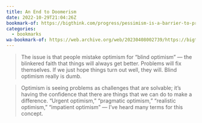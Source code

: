```yaml
---
title: An End to Doomerism
date: 2022-10-29T21:04:26Z
bookmark-of: https://bigthink.com/progress/pessimism-is-a-barrier-to-progress/
categories:
  - bookmarks
wa-bookmark-of: https://web.archive.org/web/20230408002739/https://bigthink.com/progress/pessimism-is-a-barrier-to-progress/
---
```


> The issue is that people mistake optimism for “blind optimism” — the blinkered faith that things will always get better. Problems will fix themselves. If we just hope things turn out well, they will. Blind optimism really is dumb.

> Optimism is seeing problems as challenges that are solvable; it’s having the confidence that there are things that we can do to make a difference. “Urgent optimism,” “pragmatic optimism,” “realistic optimism,” “impatient optimism” — I’ve heard many terms for this concept.
